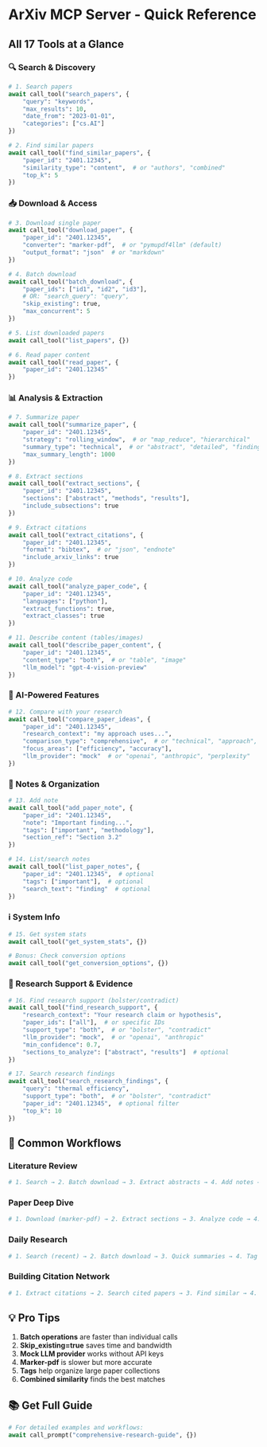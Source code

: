 # ArXiv MCP Server - Quick Reference

## All 17 Tools at a Glance

### 🔍 Search & Discovery
```python
# 1. Search papers
await call_tool("search_papers", {
    "query": "keywords",
    "max_results": 10,
    "date_from": "2023-01-01",
    "categories": ["cs.AI"]
})

# 2. Find similar papers
await call_tool("find_similar_papers", {
    "paper_id": "2401.12345",
    "similarity_type": "content",  # or "authors", "combined"
    "top_k": 5
})
```

### 📥 Download & Access
```python
# 3. Download single paper
await call_tool("download_paper", {
    "paper_id": "2401.12345",
    "converter": "marker-pdf",  # or "pymupdf4llm" (default)
    "output_format": "json"  # or "markdown"
})

# 4. Batch download
await call_tool("batch_download", {
    "paper_ids": ["id1", "id2", "id3"],
    # OR: "search_query": "query",
    "skip_existing": true,
    "max_concurrent": 5
})

# 5. List downloaded papers
await call_tool("list_papers", {})

# 6. Read paper content
await call_tool("read_paper", {
    "paper_id": "2401.12345"
})
```

### 📊 Analysis & Extraction
```python
# 7. Summarize paper
await call_tool("summarize_paper", {
    "paper_id": "2401.12345",
    "strategy": "rolling_window",  # or "map_reduce", "hierarchical"
    "summary_type": "technical",  # or "abstract", "detailed", "findings"
    "max_summary_length": 1000
})

# 8. Extract sections
await call_tool("extract_sections", {
    "paper_id": "2401.12345",
    "sections": ["abstract", "methods", "results"],
    "include_subsections": true
})

# 9. Extract citations
await call_tool("extract_citations", {
    "paper_id": "2401.12345",
    "format": "bibtex",  # or "json", "endnote"
    "include_arxiv_links": true
})

# 10. Analyze code
await call_tool("analyze_paper_code", {
    "paper_id": "2401.12345",
    "languages": ["python"],
    "extract_functions": true,
    "extract_classes": true
})

# 11. Describe content (tables/images)
await call_tool("describe_paper_content", {
    "paper_id": "2401.12345",
    "content_type": "both",  # or "table", "image"
    "llm_model": "gpt-4-vision-preview"
})
```

### 🤖 AI-Powered Features
```python
# 12. Compare with your research
await call_tool("compare_paper_ideas", {
    "paper_id": "2401.12345",
    "research_context": "my approach uses...",
    "comparison_type": "comprehensive",  # or "technical", "approach", "results"
    "focus_areas": ["efficiency", "accuracy"],
    "llm_provider": "mock"  # or "openai", "anthropic", "perplexity"
})
```

### 📝 Notes & Organization
```python
# 13. Add note
await call_tool("add_paper_note", {
    "paper_id": "2401.12345",
    "note": "Important finding...",
    "tags": ["important", "methodology"],
    "section_ref": "Section 3.2"
})

# 14. List/search notes
await call_tool("list_paper_notes", {
    "paper_id": "2401.12345",  # optional
    "tags": ["important"],  # optional
    "search_text": "finding"  # optional
})
```

### ℹ️ System Info
```python
# 15. Get system stats
await call_tool("get_system_stats", {})

# Bonus: Check conversion options
await call_tool("get_conversion_options", {})
```

### 🔬 Research Support & Evidence
```python
# 16. Find research support (bolster/contradict)
await call_tool("find_research_support", {
    "research_context": "Your research claim or hypothesis",
    "paper_ids": ["all"],  # or specific IDs
    "support_type": "both",  # or "bolster", "contradict"
    "llm_provider": "mock",  # or "openai", "anthropic"
    "min_confidence": 0.7,
    "sections_to_analyze": ["abstract", "results"]  # optional
})

# 17. Search research findings
await call_tool("search_research_findings", {
    "query": "thermal efficiency",
    "support_type": "both",  # or "bolster", "contradict"
    "paper_id": "2401.12345",  # optional filter
    "top_k": 10
})
```

## 🎯 Common Workflows

### Literature Review
```python
# 1. Search → 2. Batch download → 3. Extract abstracts → 4. Add notes → 5. Extract citations
```

### Paper Deep Dive
```python
# 1. Download (marker-pdf) → 2. Extract sections → 3. Analyze code → 4. Summarize → 5. Compare
```

### Daily Research
```python
# 1. Search (recent) → 2. Batch download → 3. Quick summaries → 4. Tag interesting papers
```

### Building Citation Network
```python
# 1. Extract citations → 2. Search cited papers → 3. Find similar → 4. Download → 5. Repeat
```

## 💡 Pro Tips

1. **Batch operations** are faster than individual calls
2. **Skip_existing=true** saves time and bandwidth
3. **Mock LLM provider** works without API keys
4. **Marker-pdf** is slower but more accurate
5. **Tags** help organize large paper collections
6. **Combined similarity** finds the best matches

## 📚 Get Full Guide

```python
# For detailed examples and workflows:
await call_prompt("comprehensive-research-guide", {})
```